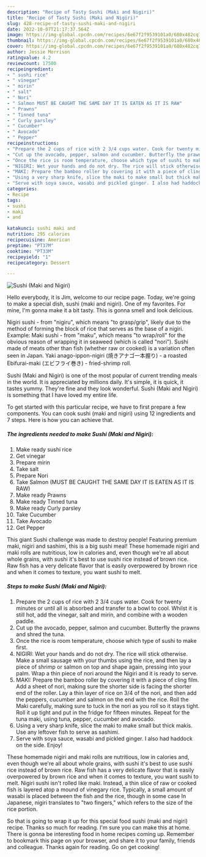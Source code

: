 ```yaml
---
description: "Recipe of Tasty Sushi (Maki and Nigiri)"
title: "Recipe of Tasty Sushi (Maki and Nigiri)"
slug: 428-recipe-of-tasty-sushi-maki-and-nigiri
date: 2022-10-07T21:17:37.564Z
image: https://img-global.cpcdn.com/recipes/6e67f2f9539101a0/680x482cq70/sushi-maki-and-nigiri-recipe-main-photo.jpg
thumbnail: https://img-global.cpcdn.com/recipes/6e67f2f9539101a0/680x482cq70/sushi-maki-and-nigiri-recipe-main-photo.jpg
cover: https://img-global.cpcdn.com/recipes/6e67f2f9539101a0/680x482cq70/sushi-maki-and-nigiri-recipe-main-photo.jpg
author: Jessie Morrison
ratingvalue: 4.2
reviewcount: 17500
recipeingredient:
- " sushi rice"
- " vinegar"
- " mirin"
- " salt"
- " Nori"
- " Salmon MUST BE CAUGHT THE SAME DAY IT IS EATEN AS IT IS RAW"
- " Prawns"
- " Tinned tuna"
- " Curly parsley"
- " Cucumber"
- " Avocado"
- " Pepper"
recipeinstructions:
- "Prepare the 2 cups of rice with 2 3/4 cups water. Cook for twenty minutes or until all is absorbed and transfer to a bowl to cool. Whilst it is still hot, add the vinegar, salt and mirin, and combine with a wooden paddle."
- "Cut up the avocado, pepper, salmon and cucumber. Butterfly the prawns and shred the tuna."
- "Once the rice is room temperature, choose which type of sushi to make first."
- "NIGIRI: Wet your hands and do not dry. The rice will stick otherwise. Make a small sausage with your thumbs using the rice, and then lay a piece of shrimp or salmon on top and shape again, pressing into your palm. Wrap a thin piece of nori around the Nigiri and it is ready to serve."
- "MAKI: Prepare the bamboo roller by covering it with a piece of cling film. Add a sheet of nori, making sure the shorter side is facing the shorter end of the roller. Lay a thin layer of rice on 3/4 of the nori, and then add the peppers, cucumber and salmon on the end with the rice. Roll the Maki carefully, making sure to tuck in the nori as you roll so it stays tight. Roll it up tight and put in the fridge for fifteen minutes. Repeat for the tuna maki, using tuna, pepper, cucumber and avocado."
- "Using a very sharp knife, slice the maki to make small but thick makis. Use any leftover fish to serve as sashimi."
- "Serve with soya sauce, wasabi and pickled ginger. I also had haddock on the side. Enjoy!"
categories:
- Recipe
tags:
- sushi
- maki
- and

katakunci: sushi maki and 
nutrition: 295 calories
recipecuisine: American
preptime: "PT37M"
cooktime: "PT33M"
recipeyield: "1"
recipecategory: Dessert

---
```



![Sushi (Maki and Nigiri)](https://img-global.cpcdn.com/recipes/6e67f2f9539101a0/680x482cq70/sushi-maki-and-nigiri-recipe-main-photo.jpg)

Hello everybody, it is Jim, welcome to our recipe page. Today, we're going to make a special dish, sushi (maki and nigiri). One of my favorites. For mine, I'm gonna make it a bit tasty. This is gonna smell and look delicious.

Nigiri sushi - from &#34;nigiru&#34;, which means &#34;to grasp/grip&#34;, likely due to the method of forming the block of rice that serves as the base of a nigiri. Example: Maki sushi - from &#34;maku&#34;, which means &#34;to wrap/roll&#34; for the obvious reason of wrapping it in seaweed (which is called &#34;nori&#34;). Sushi made of meats other than fish (whether raw or cooked) is a variation often seen in Japan. Yaki anago-ippon-nigiri (焼きアナゴ一本握り) - a roasted Ebifurai-maki (エビフライ巻き) - fried-shrimp roll.

Sushi (Maki and Nigiri) is one of the most popular of current trending meals in the world. It is appreciated by millions daily. It's simple, it is quick, it tastes yummy. They're fine and they look wonderful. Sushi (Maki and Nigiri) is something that I have loved my entire life.


To get started with this particular recipe, we have to first prepare a few components. You can cook sushi (maki and nigiri) using 12 ingredients and 7 steps. Here is how you can achieve that.

<!--inarticleads1-->

##### The ingredients needed to make Sushi (Maki and Nigiri):

1. Make ready  sushi rice
1. Get  vinegar
1. Prepare  mirin
1. Take  salt
1. Prepare  Nori
1. Take  Salmon (MUST BE CAUGHT THE SAME DAY IT IS EATEN AS IT IS RAW)
1. Make ready  Prawns
1. Make ready  Tinned tuna
1. Make ready  Curly parsley
1. Take  Cucumber
1. Take  Avocado
1. Get  Pepper


This giant Sushi challenge was made to destroy people! Featuring premium maki, nigiri and sashimi, this is a big sushi meal! These homemade nigiri and maki rolls are nutritious, low in calories and, even though we&#39;re all about whole grains, with sushi it&#39;s best to use sushi rice instead of brown rice. Raw fish has a very delicate flavor that is easily overpowered by brown rice and when it comes to texture, you want sushi to melt. 

<!--inarticleads2-->

##### Steps to make Sushi (Maki and Nigiri):

1. Prepare the 2 cups of rice with 2 3/4 cups water. Cook for twenty minutes or until all is absorbed and transfer to a bowl to cool. Whilst it is still hot, add the vinegar, salt and mirin, and combine with a wooden paddle.
1. Cut up the avocado, pepper, salmon and cucumber. Butterfly the prawns and shred the tuna.
1. Once the rice is room temperature, choose which type of sushi to make first.
1. NIGIRI: Wet your hands and do not dry. The rice will stick otherwise. Make a small sausage with your thumbs using the rice, and then lay a piece of shrimp or salmon on top and shape again, pressing into your palm. Wrap a thin piece of nori around the Nigiri and it is ready to serve.
1. MAKI: Prepare the bamboo roller by covering it with a piece of cling film. Add a sheet of nori, making sure the shorter side is facing the shorter end of the roller. Lay a thin layer of rice on 3/4 of the nori, and then add the peppers, cucumber and salmon on the end with the rice. Roll the Maki carefully, making sure to tuck in the nori as you roll so it stays tight. Roll it up tight and put in the fridge for fifteen minutes. Repeat for the tuna maki, using tuna, pepper, cucumber and avocado.
1. Using a very sharp knife, slice the maki to make small but thick makis. Use any leftover fish to serve as sashimi.
1. Serve with soya sauce, wasabi and pickled ginger. I also had haddock on the side. Enjoy!


These homemade nigiri and maki rolls are nutritious, low in calories and, even though we&#39;re all about whole grains, with sushi it&#39;s best to use sushi rice instead of brown rice. Raw fish has a very delicate flavor that is easily overpowered by brown rice and when it comes to texture, you want sushi to melt. Nigiri sushi isn&#39;t rolled like maki. Instead, a thin slice of raw or cooked fish is layered atop a mound of vinegary rice. Typically, a small amount of wasabi is placed between the fish and the rice, though in some case In Japanese, nigiri translates to &#34;two fingers,&#34; which refers to the size of the rice portion. 

So that is going to wrap it up for this special food sushi (maki and nigiri) recipe. Thanks so much for reading. I'm sure you can make this at home. There is gonna be interesting food in home recipes coming up. Remember to bookmark this page on your browser, and share it to your family, friends and colleague. Thanks again for reading. Go on get cooking!
